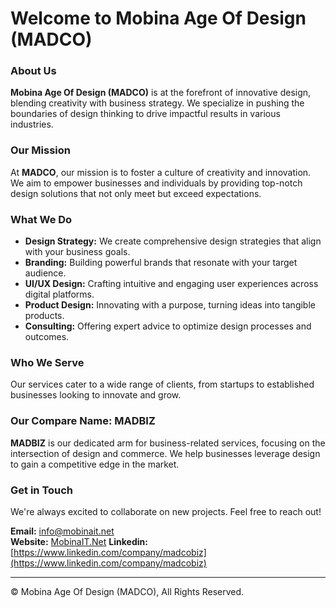 # Welcome to Mobina Age Of Design (MADCO)

### About Us

**Mobina Age Of Design (MADCO)** is at the forefront of innovative design, blending creativity with business strategy. We specialize in pushing the boundaries of design thinking to drive impactful results in various industries.

### Our Mission

At **MADCO**, our mission is to foster a culture of creativity and innovation. We aim to empower businesses and individuals by providing top-notch design solutions that not only meet but exceed expectations.

### What We Do

- **Design Strategy:** We create comprehensive design strategies that align with your business goals.
- **Branding:** Building powerful brands that resonate with your target audience.
- **UI/UX Design:** Crafting intuitive and engaging user experiences across digital platforms.
- **Product Design:** Innovating with a purpose, turning ideas into tangible products.
- **Consulting:** Offering expert advice to optimize design processes and outcomes.

### Who We Serve

Our services cater to a wide range of clients, from startups to established businesses looking to innovate and grow.

### Our Compare Name: MADBIZ

**MADBIZ** is our dedicated arm for business-related services, focusing on the intersection of design and commerce. We help businesses leverage design to gain a competitive edge in the market.

### Get in Touch

We're always excited to collaborate on new projects. Feel free to reach out!

**Email:** [info@mobinait.net](mailto:info@mobinait.net)  
**Website:** [MobinaIT.Net](https://MobinaIT.Net)
**Linkedin:** [https://www.linkedin.com/company/madcobiz](https://www.linkedin.com/company/madcobiz)

---

© Mobina Age Of Design (MADCO), All Rights Reserved.
